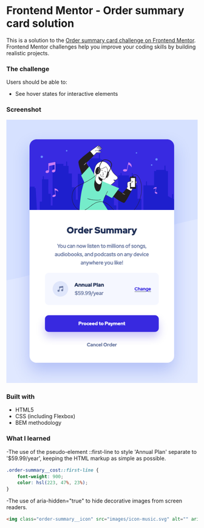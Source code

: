 # Frontend Mentor - Order summary card solution

This is a solution to the [Order summary card challenge on Frontend Mentor](https://www.frontendmentor.io/challenges/order-summary-component-QlPmajDUj). Frontend Mentor challenges help you improve your coding skills by building realistic projects. 

### The challenge

Users should be able to:

- See hover states for interactive elements

### Screenshot

![](screenshot.png)

### Built with

- HTML5
- CSS (including Flexbox)
- BEM methodology

### What I learned

-The use of the pseudo-element ::first-line to style 'Annual Plan' separate to '$59.99/year', keeping the HTML markup as simple as possible.

```css
.order-summary__cost::first-line {
    font-weight: 900;
    color: hsl(223, 47%, 23%);
}
```

-The use of aria-hidden="true" to hide decorative images from screen readers.

```html
<img class="order-summary__icon" src="images/icon-music.svg" alt="" aria-hidden="true">
```